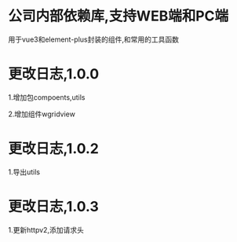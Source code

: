 # 公司内部依赖库,支持WEB端和PC端
用于vue3和element-plus封装的组件,和常用的工具函数

# 更改日志,1.0.0

1.增加包compoents,utils

2.增加组件wgridview


# 更改日志,1.0.2

1.导出utils

# 更改日志,1.0.3

1.更新httpv2,添加请求头

